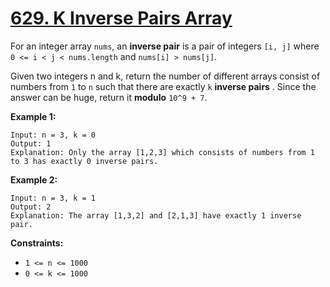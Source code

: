 # [629. K Inverse Pairs Array](https://leetcode.com/problems/k-inverse-pairs-array/description/?envType=daily-question&envId=2024-01-27)

For an integer array `nums`, an **inverse pair**  is a pair of integers `[i, j]` where `0 <= i < j < nums.length` and `nums[i] > nums[j]`.

Given two integers n and k, return the number of different arrays consist of numbers from `1` to `n` such that there are exactly `k` **inverse pairs** . Since the answer can be huge, return it **modulo**  `10^9 + 7`.

**Example 1:** 

```
Input: n = 3, k = 0
Output: 1
Explanation: Only the array [1,2,3] which consists of numbers from 1 to 3 has exactly 0 inverse pairs.
```

**Example 2:** 

```
Input: n = 3, k = 1
Output: 2
Explanation: The array [1,3,2] and [2,1,3] have exactly 1 inverse pair.
```

**Constraints:** 

- `1 <= n <= 1000`
- `0 <= k <= 1000`